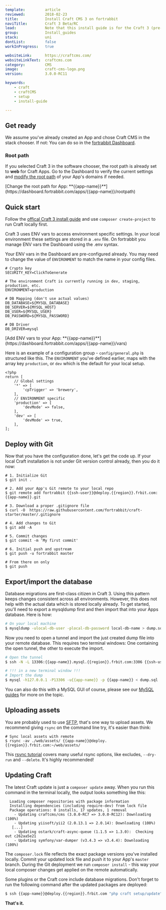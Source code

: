 ```yaml
---
template:         article
reviewed:         2018-02-23
title:            Install Craft CMS 3 on fortrabbit
naviTitle:        Craft 3 Beta/RC
lead:             Note that this install guide is for the Craft 3 (pre-stable) version. If you don't feel confident using a pre-release <a href='/install-craft-2-uni'>head over to the Craft 2.6 install guide</a>.
group:            Install_guides
stack:            uni
dontList:         false
workInProgress:   true

websiteLink:      https://craftcms.com/
websiteLinkText:  craftcms.com
category:         CMS
image:            craft-cms-logo.png
version:          3.0.0-RC11

keywords:
    - craft
    - craftCMS
    - setup
    - install-guide

---
```

 
## Get ready

We assume you've already created an App and chose Craft CMS in the stack chooser. If not: You can do so in the [fortrabbit Dashboard](/dashboard). 


### Root path

If you selected Craft 3 in the software chooser, the root path is already set to **web** for Craft Apps. Go to the Dashboard to verify the current settings and [modify the root path](/app#toc-root-path) of your App's domains if needed. 

<div markdown="1" data-user="known">
[Change the root path for App: **{{app-name}}**](https://dashboard.fortrabbit.com/apps/{{app-name}}/rootpath)
</div>


## Quick start

Follow the [offical Craft 3 install guide](https://github.com/craftcms/docs/blob/master/en/installation.md) and use `composer create-project` to run Craft locally first.

Craft 3 uses ENV vars to access environment specific settings. In your local environment these settings are stored in a `.env` file. On fortrabbit you manage ENV vars the Dashboard using the .env syntax.

Your ENV vars in the Dashboard are pre-configured already. You may need to change the value of `ENVIRONMENT` to match the name in your config files.

```osterei32
# Crypto key
SECURITY_KEY=ClickToGenerate

# The environment Craft is currently running in dev, staging, production, etc.
ENVIRONMENT=production

# DB Mapping (don't use actual values)
DB_DATABASE=${MYSQL_DATABASE}
DB_SERVER=${MYSQL_HOST}
DB_USER=${MYSQL_USER}
DB_PASSWORD=${MYSQL_PASSWORD}

# DB Driver
DB_DRIVER=mysql
```

<div markdown="1" data-user="known">
[Add ENV vars to your App: **{{app-name}}**](https://dashboard.fortrabbit.com/apps/{{app-name}}/vars)
</div>

Here is an example of a configuration group - `config/general.php` is structured like this. The `ENVIRONMENT` you've defined earlier, maps with the array key `production`, or `dev` which is the default for your local setup.

```
<?php
return [
    // Global settings
    '*' => [
        'cpTrigger' => 'brewery',
    ],
    // ENVIRONMENT specific 
    'production' => [
        'devMode' => false,
    ],
    'dev' => [
        'devMode' => true,
    ],
];
```

## Deploy with Git

Now that you have the configuration done, let's get the code up. If your local Craft installation is not under Git version control already, then you do it now:

```
# 1. Initialize Git
$ git init .

# 2. Add your App's Git remote to your local repo
$ git remote add fortrabbit {{ssh-user}}@deploy.{{region}}.frbit.com:{{app-name}}.git

# 3. Download a proper .gitignore file
$ curl -O  https://raw.githubusercontent.com/fortrabbit/craft-starter/master/.gitignore

# 4. Add changes to Git
$ git add -A

# 5. Commit changes
$ git commit -m 'My first commit'

# 6. Initial push and upstream
$ git push -u fortrabbit master

# From there on only
$ git push
```

## Export/import the database

Database migrations are first-class citizen in Craft 3. Using this pattern keeps changes consistent across all environments. However, this does not help with the actual data which is stored locally already. To get started, you'll need to export a mysqldump first and then import that into your Apps database. Here is how:

```bash
# On your local machine
$ mysqldump -ulocal-db-user -plocal-db-password local-db-name > dump.sql
```

Now you need to open a tunnel and import the just created dump file into your remote database. This requires two terminal windows: One containing the open tunnel, the other to execute the import.

```bash
# Open the tunnel
$ ssh -N -L 13306:{{app-name}}.mysql.{{region}}.frbit.com:3306 {{ssh-user}}@deploy.{{region}}.frbit.com

# !!! in a new terminal window !!!
# Import the dump
$ mysql -h127.0.0.1 -P13306 -u{{app-name}} -p {{app-name}} < dump.sql
```

You can also do this with a MySQL GUI of course, please see our [MySQL guides](/mysql) for more on the topic.


## Uploading assets

You are probably used to use [SFTP](/sftp-uni#toc-accessing-sftp), that's one way to upload assets. We recommend giving `rsync` on the command line try, it's easier than think: 

```
# Sync local assets with remote
$ rsync -av ./web/assets/ {{app-name}}@deploy.{{region}}.frbit.com:~/web/assets/
```

This [rsync tutorial](https://blog.fortrabbit.com/deploying-code-with-rsync) covers many useful rsync options, like excludes, `--dry-run` and `--delete`. It's highly recommended!



## Updating Craft

The latest Craft update is just a `composer update` away. When you run this command in the terminal locally, the output looks something like this: 

```plain
  Loading composer repositories with package information
  Installing dependencies (including require-dev) from lock file
  Package operations: 0 installs, 17 updates, 1 removal
    - Updating craftcms/cms (3.0.0-RC7 => 3.0.0-RC12): Downloading (100%)
    - Updating yiisoft/yii2 (2.0.13.1 => 2.0.14): Downloading (100%)
   [...]
    - Updating ostark/craft-async-queue (1.1.5 => 1.3.0):  Checking out c262aa5e21
    - Updating symfony/var-dumper (v3.4.3 => v3.4.4): Downloading (100%)

```

The `composer.lock` file reflects the exact package versions you've installed locally. Commit your updated lock file and push it to your App's `master` branch. During the Git deployment we run `composer install` - this way your local composer changes get applied on the remote automatically.

Some plugins or the Craft core include database migrations. Don't forget to run the following command after the updated packages are deployed:

```bash
$ ssh {{app-name}}@deploy.{{region}}.frbit.com "php craft setup/update"
```


**That's it.** 

